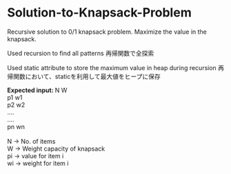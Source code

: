 # Solution-to-Knapsack-Problem
Recursive solution to 0/1 knapsack problem. Maximize the value in the knapsack.


Used recursion to find all patterns
再帰関数で全探索

Used static attribute to store the maximum value in heap during recursion
再帰関数において、staticを利用して最大値をヒープに保存

<b>Expected input: </b>
N W <br>
p1 w1 <br>
p2 w2 <br>
.... <br>
.... <br>
pn wn<br>
<br>
N -> No. of items <br>
W -> Weight capacity of knapsack <br>
pi -> value for item i <br>
wi -> weight for item i <br>

